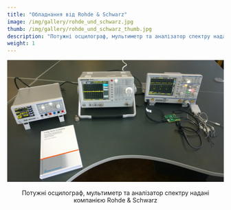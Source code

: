 ```yaml
---
title: "Обладнання від Rohde & Schwarz"
image: /img/gallery/rohde_und_schwarz.jpg
thumb: /img/gallery/rohde_und_schwarz_thumb.jpg
description: "Потужні осцилограф, мультиметр та аналізатор спектру надані компанією Rohde & Schwarz"
weight: 1
---
```


![Обладнання від Rohde & Schwarz](/img/gallery/rohde_und_schwarz.jpg)

<p style="text-align: center;">Потужні осцилограф, мультиметр та аналізатор спектру надані компанією Rohde & Schwarz</p>
